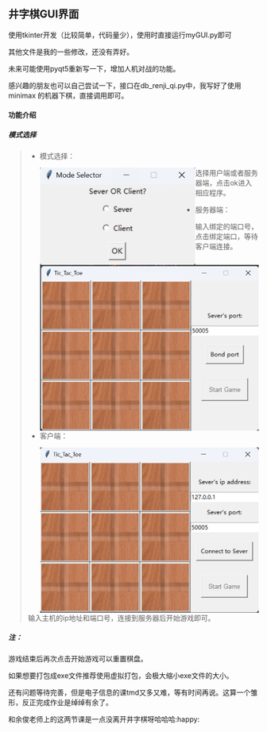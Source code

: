 ## 井字棋GUI界面

使用tkinter开发（比较简单，代码量少），使用时直接运行myGUI.py即可

其他文件是我的一些修改，还没有弄好。

未来可能使用pyqt5重新写一下，增加人机对战的功能。

感兴趣的朋友也可以自己尝试一下，接口在db_renji_qi.py中，我写好了使用minimax 的机器下棋，直接调用即可。

#### 功能介绍

##### 模式选择

> + 模式选择：  
>
>   <img src="photo/selector.png" align="left" style="zoom: 80%;" />  
>
>   
>
>   选择用户端或者服务器端，点击ok进入相应程序。  
>
>   
>
> + 服务器端：  
>
>   <img src="photo/server.png" style="zoom:80%;" align="left"/>    
>
> 
>
>   输入绑定的端口号，点击绑定端口，等待客户端连接。  
>
> 
>
> + 客户端：  
>
> 	<img src="photo/client.png" style="zoom:80%;" align="left"/>  
>
> 
>
> 输入主机的ip地址和端口号，连接到服务器后开始游戏即可。  



##### 注：  

游戏结束后再次点击开始游戏可以重置棋盘。

如果想要打包成exe文件推荐使用虚拟打包，会极大缩小exe文件的大小。

还有问题等待完善，但是电子信息的课tmd又多又难，等有时间再说。这算一个雏形，反正完成作业是绰绰有余了。

和余俊老师上的这两节课是一点没离开井字棋呀哈哈哈:happy: